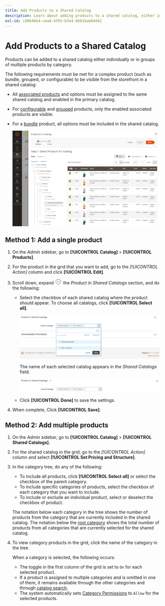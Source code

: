```yaml
---
title: Add Products to a Shared Catalog
description: Learn about adding products to a shared catalog, either individually or in groups by category.
exl-id: c88b46b4-cea8-4f65-b7e4-6681bab64d41
---
```

# Add Products to a Shared Catalog

Products can be added to a shared catalog either individually or in groups of multiple products by category.

The following requirements must be met for a complex product (such as bundle, grouped, or configurable) to be visible from the storefront in a shared catalog:

- All [associated products](https://docs.magento.com/user-guide/catalog/product-configurations.html) and options must be assigned to the same shared catalog and enabled in the primary catalog.
- For [configurable](https://docs.magento.com/user-guide/catalog/product-create-configurable.html) and [grouped](https://docs.magento.com/user-guide/catalog/product-create-grouped.html) products, only the enabled associated products are visible.
- For a [bundle](https://docs.magento.com/user-guide/catalog/product-create-bundle.html) product, all options must be included in the shared catalog.

   ![Select Products for Catalog](./assets/shared-catalog-select-products-step-1.png)<!-- zoom -->

## Method 1: Add a single product

1. On the _Admin_ sidebar, go to **[!UICONTROL Catalog]** > **[!UICONTROL Products]**.

1. For the product in the grid that you want to add, go to the _[!UICONTROL Action]_ column and click **[!UICONTROL Edit]**.

1. Scroll down, expand ![Expansion selector](../assets/icon-display-expand.png) the _Product in Shared Catalogs_ section, and do the following:

   - Select the checkbox of each shared catalog where the product should appear. To choose all catalogs, click **[!UICONTROL Select all]**.

      ![Product in Shared Catalogs](./assets/shared-catalog-assign-from-product.png)<!-- zoom -->

      The name of each selected catalog appears in the _Shared Catalogs_ field.

      ![Shared catalogs assigned](./assets/shared-catalog-assigned.png)<!-- zoom -->

   - Click **[!UICONTROL Done]** to save the settings.

1. When complete, Click **[!UICONTROL Save]**.

## Method 2: Add multiple products

1. On the _Admin_ sidebar, go to **[!UICONTROL Catalog]** > **[!UICONTROL Shared Catalogs]**.

1. For the shared catalog in the grid, go to the _[!UICONTROL Action]_ column and select **[!UICONTROL Set Pricing and Structure]**.

1. In the category tree, do any of the following:

   - To include all products, click **[!UICONTROL Select all]** or select the checkbox of the parent category.
   - To include specific categories of products, select the checkbox of each category that you want to include.
   - To include or exclude an individual product, select or deselect the checkbox of product.

   The notation below each category in the tree shows the number of products from the category that are currently included in the shared catalog. The notation below the [root category](https://docs.magento.com/user-guide/catalog/category-root.html) shows the total number of products from all categories that are currently selected for the shared catalog.

1. To view category products in the grid, click the name of the category in the tree.

   When a category is selected, the following occurs:

   - The toggle in the first column of the grid is set to `On` for each selected product.
   - If a product is assigned to multiple categories and is omitted in one of them, it remains available through the other categories and through [catalog search](https://docs.magento.com/user-guide/catalog/search.html).
   - The system automatically sets [Category Permissions](https://docs.magento.com/user-guide/catalog/category-permissions.html) to `Allow` for the selected products.
